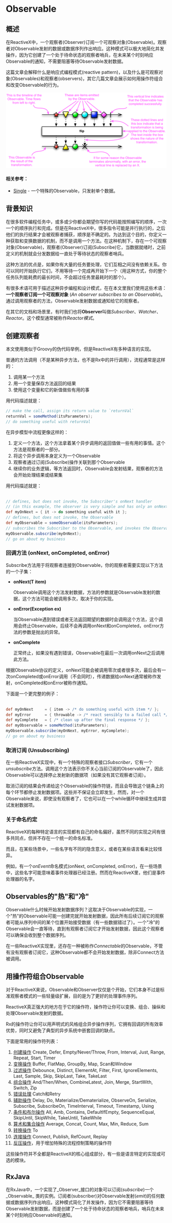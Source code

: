 # Observable

## 概述

在ReactiveX中，一个观察者(Observer)订阅一个可观察对象(Observable)。观察者对Observable发射的数据或数据序列作出响应。这种模式可以极大地简化并发操作，因为它创建了一个处于待命状态的观察者哨兵，在未来某个时刻响应Observable的通知，不需要阻塞等待Observable发射数据。

这篇文章会解释什么是响应式编程模式(reactive pattern)，以及什么是可观察对象(Observables)和观察者(observers)，其它几篇文章会展示如何用操作符组合和改变Observable的行为。

![Observable](images/legend.png)

#### 相关参考：

* [Single](Single.md) - 一个特殊的Observable，只发射单个数据。


## 背景知识

在很多软件编程任务中，或多或少你都会期望你写的代码能按照编写的顺序，一次一个的顺序执行和完成。但是在ReactiveX中，很多指令可能是并行执行的，之后他们的执行结果才会被观察者捕获，顺序是不确定的。为达到这个目的，你定义一种获取和变换数据的机制，而不是调用一个方法。在这种机制下，存在一个可观察对象(Observable)，观察者(Observer)订阅(Subscribe)它，当数据就绪时，之前定义的机制就会分发数据给一直处于等待状态的观察者哨兵。

这种方法的优点是，如果你有大量的任务要处理，它们互相之间没有依赖关系。你可以同时开始执行它们，不用等待一个完成再开始下一个（用这种方式，你的整个任务队列能耗费的最长时间，不会超过任务里最耗时的那个）。

有很多术语可用于描述这种异步编程和设计模式，在在本文里我们使用这些术语：**一个观察者订阅一个可观察对象** (*An observer subscribes to an Observable*)。通过调用观察者的方法，Observable发射数据或通知给它的观察者。

在其它的文档和场景里，有时我们也将**Observer**叫做*Subscriber*、*Watcher*、*Reactor*。这个模型通常被称作*Reactor模式*。


## 创建观察者

本文使用类似于Groovy的伪代码举例，但是ReactiveX有多种语言的实现。

普通的方法调用（不是某种异步方法，也不是Rx中的并行调用），流程通常是这样的：

1. 调用某一个方法
2. 用一个变量保存方法返回的结果
3. 使用这个变量和它的新值做些有用的事

用代码描述就是：

```groovy
// make the call, assign its return value to `returnVal`
returnVal = someMethod(itsParameters);
// do something useful with returnVal
```

在异步模型中流程更像这样的：

1. 定义一个方法，这个方法拿着某个异步调用的返回值做一些有用的事情。这个方法是观察者的一部分。
2. 将这个异步调用本身定义为一个Observable
3. 观察者通过订阅(Subscribe)操作关联到那个Observable
4. 继续你的业务逻辑，等方法返回时，Observable会发射结果，观察者的方法会开始处理结果或结果集

用代码描述就是：

```groovy

// defines, but does not invoke, the Subscriber's onNext handler
// (in this example, the observer is very simple and has only an onNext handler)
def myOnNext = { it -> do something useful with it };
// defines, but does not invoke, the Observable
def myObservable = someObservable(itsParameters);
// subscribes the Subscriber to the Observable, and invokes the Observable
myObservable.subscribe(myOnNext);
// go on about my business

```


### 回调方法 (onNext, onCompleted, onError)

Subscribe方法用于将观察者连接到Observable，你的观察者需要实现以下方法的一个子集：

* **onNext(T item)**

    Observable调用这个方法发射数据，方法的参数就是Observable发射的数据，这个方法可能会被调用多次，取决于你的实现。

* **onError(Exception ex)**

    当Observable遇到错误或者无法返回期望的数据时会调用这个方法，这个调用会终止Observable，后续不会再调用onNext和onCompleted，onError方法的参数是抛出的异常。

* **onComplete**

    正常终止，如果没有遇到错误，Observable在最后一次调用onNext之后调用此方法。

根据Observable协议的定义，onNext可能会被调用零次或者很多次，最后会有一次onCompleted或onError调用（不会同时），传递数据给onNext通常被称作发射，onCompleted和onError被称作通知。

下面是一个更完整的例子：

```groovy

def myOnNext     = { item -> /* do something useful with item */ };
def myError      = { throwable -> /* react sensibly to a failed call */ };
def myComplete   = { /* clean up after the final response */ };
def myObservable = someMethod(itsParameters);
myObservable.subscribe(myOnNext, myError, myComplete);
// go on about my business

```

### 取消订阅 (Unsubscribing)

在一些ReactiveX实现中，有一个特殊的观察者接口*Subscriber*，它有一个*unsubscribe*方法。调用这个方法表示你不关心当前订阅的Observable了，因此Observable可以选择停止发射新的数据项（如果没有其它观察者订阅）。

取消订阅的结果会传递给这个Observable的操作符链，而且会导致这个链条上的每个环节都停止发射数据项。这些并不保证会立即发生，然而，对一个Observable来说，即使没有观察者了，它也可以在一个while循环中继续生成并尝试发射数据项。

### 关于命名约定

ReactiveX的每种特定语言的实现都有自己的命名偏好，虽然不同的实现之间有很多共同点，但并不存在一个统一的命名标准。

而且，在某些场景中，一些名字有不同的隐含意义，或者在某些语言看来比较怪异。

例如，有一个*onEvent*命名模式(onNext, onCompleted, onError)，在一些场景中，这些名字可能意味着事件处理器已经注册。然而在ReactiveX里，他们是事件处理器的名字。


## Observables的"热"和"冷"

Observable什么时候开始发射数据序列？这取决于Observable的实现，一个"热"的Observable可能一创建完就开始发射数据，因此所有后续订阅它的观察者可能从序列中间的某个位置开始接受数据（有一些数据错过了）。一个"冷"的Observable会一直等待，直到有观察者订阅它才开始发射数据，因此这个观察者可以确保会收到整个数据序列。

在一些ReactiveX实现里，还存在一种被称作*Connectable*的Observable，不管有没有观察者订阅它，这种Observable都不会开始发射数据，除非Connect方法被调用。

## 用操作符组合Observable

对于ReactiveX来说，Observable和Observer仅仅是个开始，它们本身不过是标准观察者模式的一些轻量级扩展，目的是为了更好的处理事件序列。

ReactiveX真正强大的地方在于它的操作符，操作符让你可以变换、组合、操纵和处理Observable发射的数据。

Rx的操作符让你可以用声明式的风格组合异步操作序列，它拥有回调的所有效率优势，同时又避免了典型的异步系统中嵌套回调的缺点。

下面是常用的操作符列表：

1. [创建操作](operators/Creating-Observables.md) Create, Defer, Empty/Never/Throw, From, Interval, Just, Range, Repeat, Start, Timer
2. [变换操作](operators/Transforming-Observables.md) Buffer, FlatMap, GroupBy, Map, Scan和Window
3. [过滤操作](operators/Filtering-Observables.md) Debounce, Distinct, ElementAt, Filter, First, IgnoreElements, Last, Sample, Skip, SkipLast, Take, TakeLast
4. [组合操作](operators/Combining-Observables.md) And/Then/When, CombineLatest, Join, Merge, StartWith, Switch, Zip
5. [错误处理](operators/Error-Handling-Operators.md) Catch和Retry
6. [辅助操作](operators/Observable-Utility-Operators.md) Delay, Do, Materialize/Dematerialize, ObserveOn, Serialize, Subscribe, SubscribeOn, TimeInterval, Timeout, Timestamp, Using
7. [条件和布尔操作](operators/Conditional-and-Boolean-Operators.md) All, Amb, Contains, DefaultIfEmpty, SequenceEqual, SkipUntil, SkipWhile, TakeUntil, TakeWhile
8. [算术和集合操作](operators/Mathematical-and-Aggregate-Operators.md) Average, Concat, Count, Max, Min, Reduce, Sum
9. [转换操作](operators/To.md) To
10. [连接操作](operators/Connectable-Observable-Operators.md) Connect, Publish, RefCount, Replay
11. [反压操作](topics/Backpressure.md)，用于增加特殊的流程控制策略的操作符

这些操作符并不全都是ReactiveX的核心组成部分，有一些是语言特定的实现或可选的模块。

## RxJava

在RxJava中，一个实现了_Observer_接口的对象可以订阅(_subscribe_)一个_Observable_ 类的实例。订阅者(subscriber)对Observable发射(_emit_)的任何数据或数据序列作出响应。这种模式简化了并发操作，因为它不需要阻塞等待Observable发射数据，而是创建了一个处于待命状态的观察者哨兵，哨兵在未来某个时刻响应Observable的通知。
